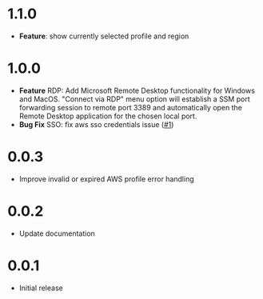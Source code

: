 # 1.1.0
- **Feature**: show currently selected profile and region


# 1.0.0

- **Feature** RDP: Add Microsoft Remote Desktop functionality for Windows and MacOS. "Connect via RDP" menu option
will establish a SSM port forwarding session to remote port 3389 and automatically open the Remote Desktop application for the chosen local port.
- **Bug Fix** SSO: fix aws sso credentials issue ([#1](https://github.com/nikki603/aws-port-forwarder/issues/1))

# 0.0.3

- Improve invalid or expired AWS profile error handling

# 0.0.2

- Update documentation

# 0.0.1

- Initial release

